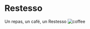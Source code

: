 # Restesso
Un repas, un café, un Restesso
<img src="https://www.google.com/url?sa=i&url=https%3A%2F%2Fwww.icegif.com%2Fcoffee-62%2F&psig=AOvVaw1SmL6qNxsB4iWmx5Q1-xDr&ust=1708444492065000&source=images&cd=vfe&opi=89978449&ved=0CBIQjRxqFwoTCOiwserht4QDFQAAAAAdAAAAABAE" alt="coffee" />
